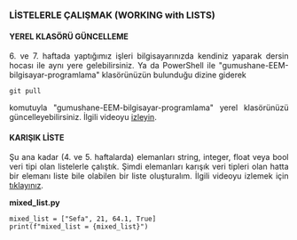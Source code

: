 <h3>LİSTELERLE ÇALIŞMAK (WORKING with LISTS)</h3>

<h4>YEREL KLASÖRÜ GÜNCELLEME</h4>
<p align="justify">6. ve 7. haftada yaptığımız işleri bilgisayarınızda kendiniz yaparak dersin hocası ile aynı yere gelebilirsiniz. Ya da PowerShell ile "gumushane-EEM-bilgisayar-programlama" klasörünüzün bulunduğu dizine giderek</p>

```
git pull
```

<p align="justify">komutuyla "gumushane-EEM-bilgisayar-programlama" yerel klasörünüzü güncelleyebilirsiniz. İlgili videoyu <a href="https://youtu.be/q27HubmtPhc">izleyin</a>.</p>


<h4>KARIŞIK LİSTE</h4>
<p align="justify">Şu ana kadar (4. ve 5. haftalarda) elemanları string, integer, float veya bool veri tipi olan listelerle çalıştık. Şimdi elemanları karışık veri tipleri olan hatta bir elemanı liste bile olabilen bir liste oluşturalım. İlgili videoyu izlemek için <a href="youtube.com">tıklayınız</a>.</p>

<b>mixed_list.py</b>

```
mixed_list = ["Sefa", 21, 64.1, True]
print(f"mixed_list = {mixed_list}")

```
